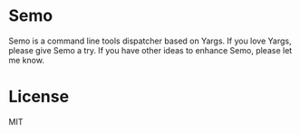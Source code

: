 # Semo

Semo is a command line tools dispatcher based on Yargs. If you love Yargs, please give Semo a try. If you have other ideas to enhance Semo, please let me know.

# License

MIT
